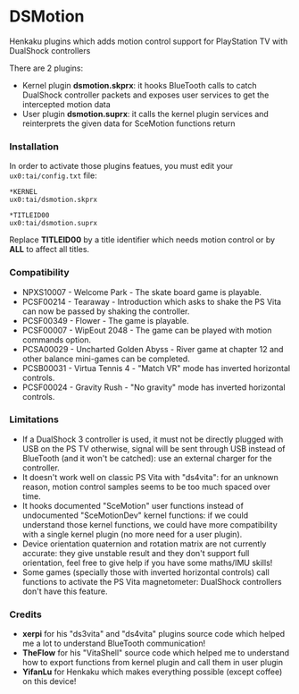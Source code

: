 # DSMotion

Henkaku plugins which adds motion control support for PlayStation TV with DualShock controllers

There are 2 plugins:
 * Kernel plugin **dsmotion.skprx**: it hooks BlueTooth calls to catch DualShock controller packets and exposes user services to get the intercepted motion data
 * User plugin **dsmotion.suprx**: it calls the kernel plugin services and reinterprets the given data for SceMotion functions return


### Installation

In order to activate those plugins featues, you must edit your `ux0:tai/config.txt` file:

```
*KERNEL
ux0:tai/dsmotion.skprx

*TITLEID00
ux0:tai/dsmotion.suprx
```

Replace **TITLEID00** by a title identifier which needs motion control or by **ALL** to affect all titles.


### Compatibility

 * NPXS10007 - Welcome Park - The skate board game is playable.
 * PCSF00214 - Tearaway - Introduction which asks to shake the PS Vita can now be passed by shaking the controller.
 * PCSF00349 - Flower - The game is playable.
 * PCSF00007 - WipEout 2048 - The game can be played with motion commands option.
 * PCSA00029 - Uncharted Golden Abyss - River game at chapter 12 and other balance mini-games can be completed.
 * PCSB00031 - Virtua Tennis 4 - "Match VR" mode has inverted horizontal controls.
 * PCSF00024 - Gravity Rush - "No gravity" mode has inverted horizontal controls.


### Limitations

 * If a DualShock 3 controller is used, it must not be directly plugged with USB on the PS TV otherwise, signal will be sent through USB instead of BlueTooth (and it won't be catched): use an external charger for the controller.
 * It doesn't work well on classic PS Vita with "ds4vita": for an unknown reason, motion control samples seems to be too much spaced over time.
 * It hooks documented "SceMotion" user functions instead of undocumented "SceMotionDev" kernel functions: if we could understand those kernel functions, we could have more compatibility with a single kernel plugin (no more need for a user plugin).
 * Device orientation quaternion and rotation matrix are not currently accurate: they give unstable result and they don't support full orientation, feel free to give help if you have some maths/IMU skills!
 * Some games (specially those with inverted horizontal controls) call functions to activate the PS Vita magnetometer: DualShock controllers don't have this feature.


### Credits

 * **xerpi** for his "ds3vita" and "ds4vita" plugins source code which helped me a lot to understand BlueTooth communication!
 * **TheFlow** for his "VitaShell" source code which helped me to understand how to export functions from kernel plugin and call them in user plugin
 * **YifanLu** for Henkaku which makes everything possible (except coffee) on this device!
